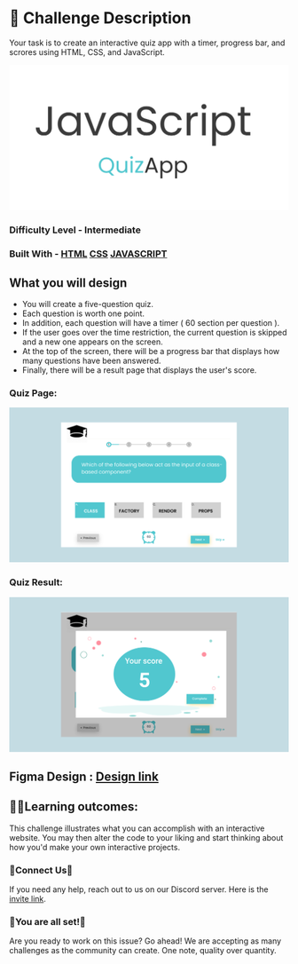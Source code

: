 
# 🚀 Challenge Description

Your task is to create an interactive quiz app with a timer, progress bar, and scrores using HTML, CSS, and JavaScript.

<img src="https://github.com/RuchikaSuryawanshi7/Webgenix/blob/main/images/Group%20134.png">

### Difficulty Level - Intermediate
  
### Built With - [HTML](https://html.com/)  [CSS](https://html.com/)  [JAVASCRIPT](https://www.javascript.com/)


## What you will design
- You will create a five-question quiz.
- Each question is worth one point.
- In addition, each question will have a timer ( 60 section per question ).
- If the user goes over the time restriction, the current question is skipped and a new one appears on the screen.
- At the top of the screen, there will be a progress bar that displays how many questions have been answered.
- Finally, there will be a result page that displays the user's score.

### Quiz Page:
<img src="https://github.com/RuchikaSuryawanshi7/Webgenix/blob/main/images/Thumbnail.png">

### Quiz Result:
<img src="https://github.com/RuchikaSuryawanshi7/Webgenix/blob/main/images/Group%20136.png">

## Figma Design : [Design link](https://www.figma.com/file/crbw4vyTR0jUkf4Ix4mWBM/Javascript-Quiz-App?node-id=12%3A4) 

## 👨‍💻Learning outcomes:
This challenge illustrates what you can accomplish with an interactive website. You may then alter the code to your liking and start thinking about how you'd make your own interactive projects.

### 🌟Connect Us🌟
If you need any help, reach out to us on our Discord server. Here is the [invite link](https://discord.gg/FYSQUEw6xP).

### 🌟You are all set!🌟
Are you ready to work on this issue? Go ahead! We are accepting as many challenges as the community can create. One note, quality over quantity.



